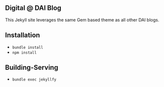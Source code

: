 ## Digital @ DAI Blog 

This Jekyll site leverages the same Gem based theme as all other DAI blogs.

## Installation

* `bundle install`
* `npm install`

## Building-Serving

* `bundle exec jekyllfy`